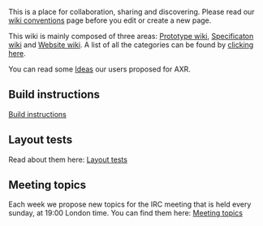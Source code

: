This is a place for collaboration, sharing and discovering. Please read our
[wiki conventions](/wiki-conventions) page before you edit or create a new page.

This wiki is mainly composed of three areas: [Prototype wiki](/list-pages:/prototype),
[Specificaton wiki](/list-pages:/specification) and [Website wiki](/list-pages:/website).
A list of all the categories can be found by [clicking here](/list-pages:/).

You can read some [Ideas](/ideas) our users proposed for AXR.

## Build instructions
[Build instructions](/developers/building)

## Layout tests
Read about them here: [Layout tests](/layout-tests)

## Meeting topics
Each week we propose new topics for the IRC meeting that is held every sunday,
at 19:00 London time. You can find them here: [Meeting topics](/meeting-topics)
